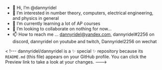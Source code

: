 - 👋 Hi, I’m @dannyridel
- 👀 I’m interested in number theory, computers, electrical engineering, and physics in general
- 🌱 I’m currently learning a lot of AP courses
- 💞️ I’m looking to collaborate on nothing for now...
- 📫 How to reach me ... dannyridel@yandex.com, dannyridel#2256 on discord, dannyridel on youtube and twitch, Dannyridel2256 on wechat

< !---
dannyridel/dannyridel is a ✨ special ✨ repository because its `README.md` (this file) appears on your GitHub profile.
You can click the Preview link to take a look at your changes.
--->
